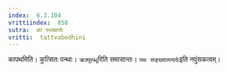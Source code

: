 ```yaml
---
index:  6.3.104
vrittiindex:  858
sutra:  का पथ्यक्षयोः
vritti:  tattvabodhini 
---
```


कापथमिति। कुत्सितः पन्थाः। `ऋक्पूरब्धू`रिति समासान्तः। `पथः सङ्ख्याव्ययादेः`इति नपुंसकत्वम्। 


